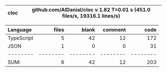 
cloc|github.com/AlDanial/cloc v 1.82  T=0.01 s (451.0 files/s, 19316.1 lines/s)
--- | ---

Language|files|blank|comment|code
:-------|-------:|-------:|-------:|-------:
TypeScript|5|42|12|172
JSON|1|0|0|31
--------|--------|--------|--------|--------
SUM:|6|42|12|203
